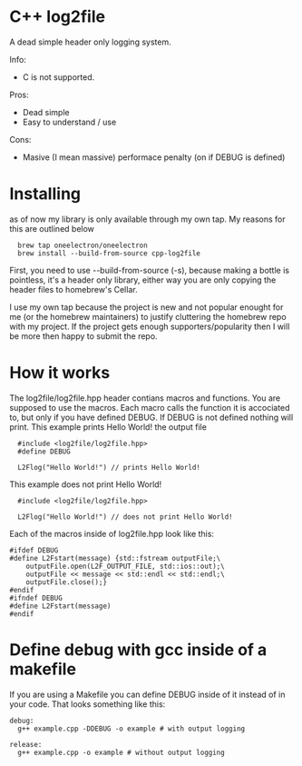 # C++ log2file
A dead simple header only logging system.

Info:
- C is not supported.

Pros:
- Dead simple
- Easy to understand / use

Cons:
- Masive (I mean massive) performace penalty (on if DEBUG is defined)

# Installing
as of now my library is only available through my own tap. My reasons for this are outlined below
```
  brew tap oneelectron/oneelectron
  brew install --build-from-source cpp-log2file
```
First, you need to use --build-from-source (-s), because making a bottle is pointless, it's a header only library, either way you are only copying the header files to homebrew's Cellar.

I use my own tap because the project is new and not popular enought for me (or the homebrew maintainers) to justify cluttering the homebrew repo with my project.
If the project gets enough supporters/popularity then I will be more then happy to submit the repo.

# How it works
The log2file/log2file.hpp header contians macros and functions. You are supposed to use the macros.
Each macro calls the function it is accociated to, but only if you have defined DEBUG. If DEBUG is not defined nothing will print.
This example prints Hello World! the output file
```
  #include <log2file/log2file.hpp>
  #define DEBUG

  L2Flog("Hello World!") // prints Hello World!
```

This example does not print Hello World!
```
  #include <log2file/log2file.hpp>

  L2Flog("Hello World!") // does not print Hello World!
```


Each of the macros inside of log2file.hpp look like this:
```
#ifdef DEBUG
#define L2Fstart(message) {std::fstream outputFile;\
    outputFile.open(L2F_OUTPUT_FILE, std::ios::out);\
    outputFile << message << std::endl << std::endl;\
    outputFile.close();}
#endif
#ifndef DEBUG
#define L2Fstart(message)
#endif
```

# Define debug with gcc inside of a makefile
If you are using a Makefile you can define DEBUG inside of it instead of in your code. That looks something like this:
```
debug:
  g++ example.cpp -DDEBUG -o example # with output logging

release:
  g++ example.cpp -o example # without output logging
```

